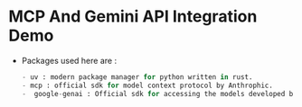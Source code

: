 # MCP And Gemini API Integration Demo

* Packages used here are : 
    ```python
    - uv : modern package manager for python written in rust.
    - mcp : official sdk for model context protocol by Anthrophic. 
    -  google-genai : Official sdk for accessing the models developed by google.
    ```
